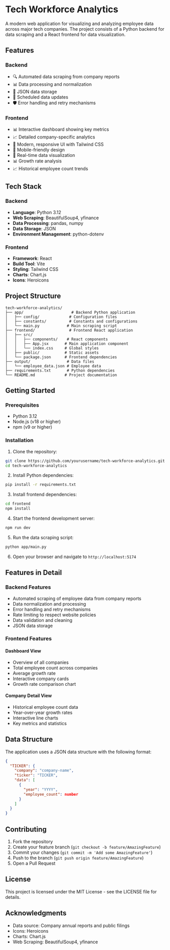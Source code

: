 # Tech Workforce Analytics

A modern web application for visualizing and analyzing employee data across major tech companies. The project consists of a Python backend for data scraping and a React frontend for data visualization.

## Features

### Backend
- 🔍 Automated data scraping from company reports
- 📊 Data processing and normalization
- 💾 JSON data storage
- 🔄 Scheduled data updates
- 🛡️ Error handling and retry mechanisms

### Frontend
- 📊 Interactive dashboard showing key metrics
- 📈 Detailed company-specific analytics
- 🎨 Modern, responsive UI with Tailwind CSS
- 📱 Mobile-friendly design
- 🔄 Real-time data visualization
- 📊 Growth rate analysis
- 📈 Historical employee count trends

## Tech Stack

### Backend
- **Language**: Python 3.12
- **Web Scraping**: BeautifulSoup4, yfinance
- **Data Processing**: pandas, numpy
- **Data Storage**: JSON
- **Environment Management**: python-dotenv

### Frontend
- **Framework**: React
- **Build Tool**: Vite
- **Styling**: Tailwind CSS
- **Charts**: Chart.js
- **Icons**: Heroicons

## Project Structure

```
tech-workforce-analytics/
├── app/                     # Backend Python application
│   ├── config/             # Configuration files
│   ├── constants/          # Constants and configurations
│   └── main.py            # Main scraping script
├── frontend/               # Frontend React application
│   ├── src/
│   │   ├── components/    # React components
│   │   ├── App.jsx       # Main application component
│   │   └── index.css     # Global styles
│   ├── public/           # Static assets
│   └── package.json      # Frontend dependencies
├── output/                # Data files
│   └── employee_data.json # Employee data
├── requirements.txt       # Python dependencies
└── README.md             # Project documentation
```

## Getting Started

### Prerequisites

- Python 3.12
- Node.js (v18 or higher)
- npm (v9 or higher)

### Installation

1. Clone the repository:
```bash
git clone https://github.com/yourusername/tech-workforce-analytics.git
cd tech-workforce-analytics
```

2. Install Python dependencies:
```bash
pip install -r requirements.txt
```

3. Install frontend dependencies:
```bash
cd frontend
npm install
```

4. Start the frontend development server:
```bash
npm run dev
```

5. Run the data scraping script:
```bash
python app/main.py
```

6. Open your browser and navigate to `http://localhost:5174`

## Features in Detail

### Backend Features
- Automated scraping of employee data from company reports
- Data normalization and processing
- Error handling and retry mechanisms
- Rate limiting to respect website policies
- Data validation and cleaning
- JSON data storage

### Frontend Features

#### Dashboard View
- Overview of all companies
- Total employee count across companies
- Average growth rate
- Interactive company cards
- Growth rate comparison chart

#### Company Detail View
- Historical employee count data
- Year-over-year growth rates
- Interactive line charts
- Key metrics and statistics

## Data Structure

The application uses a JSON data structure with the following format:

```json
{
  "TICKER": {
    "company": "company-name",
    "ticker": "TICKER",
    "data": [
      {
        "year": "YYYY",
        "employee_count": number
      }
    ]
  }
}
```

## Contributing

1. Fork the repository
2. Create your feature branch (`git checkout -b feature/AmazingFeature`)
3. Commit your changes (`git commit -m 'Add some AmazingFeature'`)
4. Push to the branch (`git push origin feature/AmazingFeature`)
5. Open a Pull Request

## License

This project is licensed under the MIT License - see the LICENSE file for details.

## Acknowledgments

- Data source: Company annual reports and public filings
- Icons: Heroicons
- Charts: Chart.js
- Web Scraping: BeautifulSoup4, yfinance